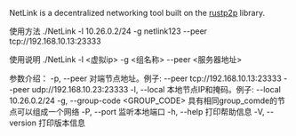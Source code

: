 NetLink is a decentralized networking tool built on the [rustp2p](https://crates.io/crates/rustp2p) library.

使用方法 ./NetLink -l 10.26.0.2/24 -g netlink123 --peer tcp://192.168.10.13:23333

使用说明 ./NetLink -l <虚拟ip> -g <组名称> --peer <服务器地址>

参数介绍：
  -p, --peer <PEER>              对端节点地址。例子: --peer tcp://192.168.10.13:23333 --peer udp://192.168.10.23:23333
  -l, --local <LOCAL>            本地节点IP和掩码。例子: --local 10.26.0.2/24
  -g, --group-code <GROUP_CODE>  具有相同group_comde的节点可以组成一个网络
  -P, --port <PORT>              监听本地端口
  -h, --help                     打印帮助信息
  -V, --version                  打印版本信息
